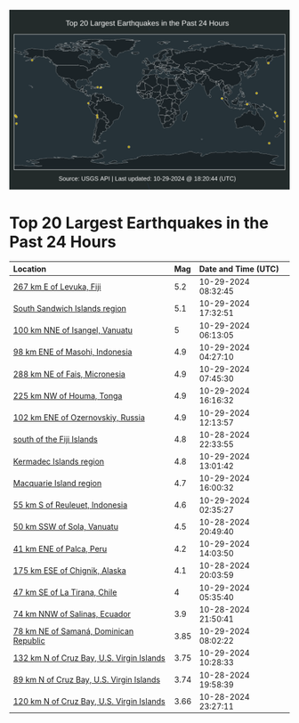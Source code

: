 ![Map](./map.png)

# Top 20 Largest Earthquakes in the Past 24 Hours

| Location | Mag | Date and Time (UTC) |
|:---|:---|:---|
| [267 km E of Levuka, Fiji](https://earthquake.usgs.gov/earthquakes/eventpage/us7000nnsg) | 5.2 | 10-29-2024 08:32:45 |
| [South Sandwich Islands region](https://earthquake.usgs.gov/earthquakes/eventpage/us7000nnvq) | 5.1 | 10-29-2024 17:32:51 |
| [100 km NNE of Isangel, Vanuatu](https://earthquake.usgs.gov/earthquakes/eventpage/us7000nnrv) | 5 | 10-29-2024 06:13:05 |
| [98 km ENE of Masohi, Indonesia](https://earthquake.usgs.gov/earthquakes/eventpage/us7000nnr7) | 4.9 | 10-29-2024 04:27:10 |
| [288 km NE of Fais, Micronesia](https://earthquake.usgs.gov/earthquakes/eventpage/us7000nns7) | 4.9 | 10-29-2024 07:45:30 |
| [225 km NW of Houma, Tonga](https://earthquake.usgs.gov/earthquakes/eventpage/us7000nnv7) | 4.9 | 10-29-2024 16:16:32 |
| [102 km ENE of Ozernovskiy, Russia](https://earthquake.usgs.gov/earthquakes/eventpage/us7000nnss) | 4.9 | 10-29-2024 12:13:57 |
| [south of the Fiji Islands](https://earthquake.usgs.gov/earthquakes/eventpage/us7000nnpu) | 4.8 | 10-28-2024 22:33:55 |
| [Kermadec Islands region](https://earthquake.usgs.gov/earthquakes/eventpage/us7000nnsw) | 4.8 | 10-29-2024 13:01:42 |
| [Macquarie Island region](https://earthquake.usgs.gov/earthquakes/eventpage/us7000nnv3) | 4.7 | 10-29-2024 16:00:32 |
| [55 km S of Reuleuet, Indonesia](https://earthquake.usgs.gov/earthquakes/eventpage/us7000nnqs) | 4.6 | 10-29-2024 02:35:27 |
| [50 km SSW of Sola, Vanuatu](https://earthquake.usgs.gov/earthquakes/eventpage/us7000nnpf) | 4.5 | 10-28-2024 20:49:40 |
| [41 km ENE of Palca, Peru](https://earthquake.usgs.gov/earthquakes/eventpage/us7000nnsz) | 4.2 | 10-29-2024 14:03:50 |
| [175 km ESE of Chignik, Alaska](https://earthquake.usgs.gov/earthquakes/eventpage/ak024dvs88t2) | 4.1 | 10-28-2024 20:03:59 |
| [47 km SE of La Tirana, Chile](https://earthquake.usgs.gov/earthquakes/eventpage/us7000nnrs) | 4 | 10-29-2024 05:35:40 |
| [74 km NNW of Salinas, Ecuador](https://earthquake.usgs.gov/earthquakes/eventpage/us7000nnpr) | 3.9 | 10-28-2024 21:50:41 |
| [78 km NE of Samaná, Dominican Republic](https://earthquake.usgs.gov/earthquakes/eventpage/pr2024303002) | 3.85 | 10-29-2024 08:02:22 |
| [132 km N of Cruz Bay, U.S. Virgin Islands](https://earthquake.usgs.gov/earthquakes/eventpage/pr2024303003) | 3.75 | 10-29-2024 10:28:33 |
| [89 km N of Cruz Bay, U.S. Virgin Islands](https://earthquake.usgs.gov/earthquakes/eventpage/pr2024302002) | 3.74 | 10-28-2024 19:58:39 |
| [120 km N of Cruz Bay, U.S. Virgin Islands](https://earthquake.usgs.gov/earthquakes/eventpage/pr2024302003) | 3.66 | 10-28-2024 23:27:11 |
